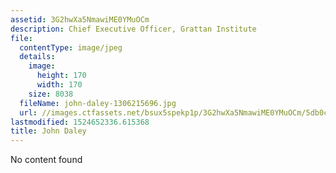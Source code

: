 ```yaml
---
assetid: 3G2hwXa5NmawiME0YMuOCm
description: Chief Executive Officer, Grattan Institute
file:
  contentType: image/jpeg
  details:
    image:
      height: 170
      width: 170
    size: 8038
  fileName: john-daley-1306215696.jpg
  url: //images.ctfassets.net/bsux5spekp1p/3G2hwXa5NmawiME0YMuOCm/5db0cd2e028c80f57f90d098bf9019e1/john-daley-1306215696.jpg
lastmodified: 1524652336.615368
title: John Daley
---
```

No content found